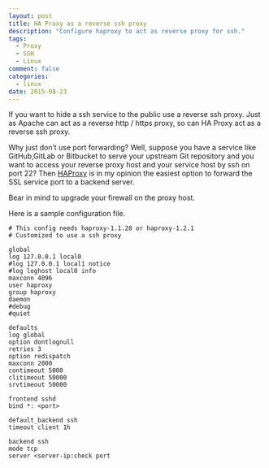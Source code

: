 ```yaml
---
layout: post
title: HA Proxy as a reverse ssh proxy
description: "Configure haproxy to act as reverse proxy for ssh."
tags:
  - Proxy
  - SSH
  - Linux
comment: false
categories:
  - linux
date: 2015-08-23
---
```


If you want to hide a ssh service to the public use a reverse ssh proxy. Just 
as Apache can act as a reverse http / https proxy, so can HA Proxy act as a 
reverse ssh proxy.

Why just don’t use port forwarding? Well, suppose you have a service like 
GitHub,GitLab or Bitbucket to serve your upstream Git repository and you want to access your 
reverse proxy host and your service host by ssh on port 22? Then [HAProxy](http://www.haproxy.org) is in my 
opinion the easiest option to forward the SSL service port to a backend server.

Bear in mind to upgrade your firewall on the proxy host.

Here is a sample configuration file.

```shell
# This config needs haproxy-1.1.28 or haproxy-1.2.1 
# Customized to use a ssh proxy

global
log 127.0.0.1 local0
#log 127.0.0.1 local1 notice
#log loghost local0 info
maxconn 4096
user haproxy
group haproxy
daemon
#debug
#quiet

defaults
log global
option dontlognull
retries 3
option redispatch
maxconn 2000
contimeout 5000
clitimeout 50000
srvtimeout 50000

frontend sshd
bind *: <port>

default_backend ssh
timeout client 1h

backend ssh
mode tcp
server <server-ip:check port
```
